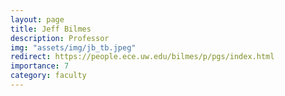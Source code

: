 ```yaml
---
layout: page
title: Jeff Bilmes
description: Professor
img: "assets/img/jb_tb.jpeg"
redirect: https://people.ece.uw.edu/bilmes/p/pgs/index.html
importance: 7
category: faculty
---
```

